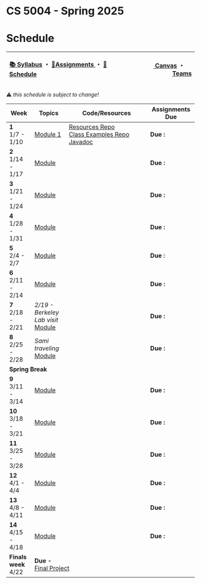# CS 5004 - Spring 2025
# Schedule

<!-- https://emojidb.org/warning-emojis?utm_source=user_search -->
<!-- https://gist.github.com/rxaviers/7360908 -->

<!-- Header -->
<table>
<thead>
<tr>
<th width="1000px">
<p align="left">
<a href="https://github.com/CS-5004-Spring-2025/Website/blob/main/Syllabus.md">📚 Syllabus</a> 
・
<a href="https://github.com/CS-5004-Spring-2025/Website/blob/main/Assignments.md">🎯Assignments </a>
・
<a href="https://github.com/CS-5004-Spring-2025/Website/blob/main/Schedule.md">📆Schedule </a>
</th>
</p>

<th width="500px">
<p align="right">
<a href="https://northeastern.instructure.com/courses/206427">
<img height="15" src="https://encrypted-tbn0.gstatic.com/images?q=tbn:ANd9GcS01M7s52LIEYfk7SBpDgMLW-EcwM1JzO3N1A&s"/> 
Canvas</a>  
・
<a href="https://teams.microsoft.com/l/team/19%3AYCGd8c06mCpPM0Vhh1QwLDxMrUZaDTLE3WjsQAXfRD41%40thread.tacv2/conversations?groupId=56de66f9-8448-4beb-98b5-7b8d7bbf193d&tenantId=a8eec281-aaa3-4dae-ac9b-9a398b9215e7"/><img height="15" src="https://cdn-dynmedia-1.microsoft.com/is/content/microsoftcorp/Icon-Teams-28x281?resMode=sharp2&op_usm=1.5,0.65,15,0&qlt=85"/> Teams</a></th>
</tr>
</thead>
</table>

:warning: <i>this schedule is subject to change!</i>

<table>
<thead>
<tr>
<th width="125px">Week</th>
<th width="225px">Topics</th>
<th width="1225px">Code/Resources</th>
<th width="225px">Assignments Due</th>
</tr>
</thead>

<!-- Week 1 -->
<tr>
<td>
<b>1</b><br/>
1/7 - 1/10
</td>

<!-- Topics -->
<td>
<a href="">Module 1</a><br/>
</td>

<!-- Resources -->
<td>
<a href="https://github.com/CS-5004-Spring-2025/Resources">Resources Repo</a><br/>
<a href="https://github.com/CS-5004-Spring-2025/examples">Class Examples Repo</a><br/>
<a href="https://docs.oracle.com/en/java/javase/23/docs/api/index.html">Javadoc</a><br/>
</td>

<!-- Assignments -->
<td>
<b>Due :</b><br/>
</td>
</tr>
<!------------------------------->
<!------------------------------->

<!-- Week 2 -->
<tr>
<td>
<b>2</b><br/>
1/14 - 1/17
</td>

<!-- Topics -->
<td>
<a href="">Module</a><br/>
</td>

<!-- Resources -->
<td>

</td>

<!-- Assignments -->
<td>
<b>Due :</b><br/>
</td>
</tr>
<!------------------------------->
<!------------------------------->

<!-- Week 3 -->
<tr>
<td>
<b>3</b><br/>
1/21 - 1/24
</td>

<!-- Topics -->
<td>
<a href="">Module</a><br/>
</td>

<!-- Resources -->
<td>

</td>

<!-- Assignments -->
<td>
<b>Due :</b><br/>
</td>
</tr>
<!------------------------------->
<!------------------------------->

<!-- Week 4 -->
<tr>
<td>
<b>4</b><br/>
1/28 - 1/31
</td>

<!-- Topics -->
<td>
<a href="">Module</a><br/>
</td>

<!-- Resources -->
<td>

</td>

<!-- Assignments -->
<td>
<b>Due :</b><br/>
</td>
</tr>
<!------------------------------->
<!------------------------------->

<!-- Week 5 -->
<tr>
<td>
<b>5</b><br/>
2/4 - 2/7
</td>

<!-- Topics -->
<td>
<a href="">Module</a><br/>
</td>

<!-- Resources -->
<td>

</td>

<!-- Assignments -->
<td>
<b>Due :</b><br/>
</td>
</tr>
<!------------------------------->
<!------------------------------->

<!-- Week 6 -->
<tr>
<td>
<b>6</b><br/>
2/11 - 2/14
</td>

<!-- Topics -->
<td>
<a href="">Module</a><br/>
</td>

<!-- Resources -->
<td>

</td>

<!-- Assignments -->
<td>
<b>Due :</b><br/>
</td>
</tr>
<!------------------------------->
<!------------------------------->


<!-- Week 7 -->
<tr>
<td>
<b>7</b><br/>
2/18 - 2/21
</td>

<!-- Topics -->
<td>
<i>2/19 - Berkeley Lab visit</i><br/>
<a href="">Module</a><br/>
</td>

<!-- Resources -->
<td>

</td>

<!-- Assignments -->
<td>
<b>Due :</b><br/>
</td>
</tr>
<!------------------------------->
<!------------------------------->

<!-- Week 8 -->
<tr>
<td>
<b>8</b><br/>
2/25 - 2/28
</td>

<!-- Topics -->
<td>
<i>Sami traveling</i>
<a href="">Module</a><br/>
</td>

<!-- Resources -->
<td>

</td>

<!-- Assignments -->
<td>
<b>Due :</b><br/>
</td>
</tr>
<!------------------------------->
<!------------------------------->

<!-- Spring Break -->
<tr>
<td colspan=4><b>Spring Break</b></td>
</tr>


<!-- Week 9 -->
<tr>
<td>
<b>9</b><br/>
3/11 - 3/14
</td>

<!-- Topics -->
<td>
<a href="">Module</a><br/>
</td>

<!-- Resources -->
<td>

</td>

<!-- Assignments -->
<td>
<b>Due :</b><br/>
</td>
</tr>
<!------------------------------->
<!------------------------------->

<!-- Week 10 -->
<tr>
<td>
<b>10</b><br/>
3/18 - 3/21
</td>

<!-- Topics -->
<td>
<a href="">Module</a><br/>
</td>

<!-- Resources -->
<td>

</td>

<!-- Assignments -->
<td>
<b>Due :</b><br/>
</td>
</tr>
<!------------------------------->
<!------------------------------->

<!-- Week 11 -->
<tr>
<td>
<b>11</b><br/>
3/25 - 3/28
</td>

<!-- Topics -->
<td>
<a href="">Module</a><br/>
</td>

<!-- Resources -->
<td>

</td>

<!-- Assignments -->
<td>
<b>Due :</b><br/>
</td>
</tr>
<!------------------------------->
<!------------------------------->

<!-- Week 12 -->
<tr>
<td>
<b>12</b><br/>
4/1 - 4/4
</td>

<!-- Topics -->
<td>
<a href="">Module</a><br/>
</td>

<!-- Resources -->
<td>

</td>

<!-- Assignments -->
<td>
<b>Due :</b><br/>
</td>
</tr>
<!------------------------------->
<!------------------------------->

<!-- Week 13 -->
<tr>
<td>
<b>13</b><br/>
4/8 - 4/11
</td>

<!-- Topics -->
<td>
<a href="">Module</a><br/>
</td>

<!-- Resources -->
<td>

</td>

<!-- Assignments -->
<td>
<b>Due :</b><br/>
</td>
</tr>
<!------------------------------->
<!------------------------------->

<!-- Week 14 -->
<tr>
<td>
<b>14</b><br/>
4/15 - 4/18
</td>

<!-- Topics -->
<td>
<a href="">Module</a><br/>
</td>

<!-- Resources -->
<td>

</td>

<!-- Assignments -->
<td>
<b>Due :</b><br/>
</td>
</tr>
<!------------------------------->
<!------------------------------->



<!-- Finals Week -->
<tr>
<td><b>Finals week</b><br/>4/22</td>
<td colspan=3><b>Due - </b><br/><a href="">Final Project</a><br/></td>
</tr>
</table>

